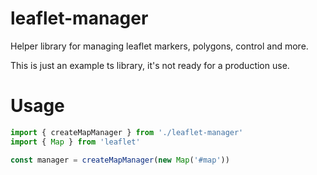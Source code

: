 # leaflet-manager

Helper library for managing leaflet markers, polygons, control and more.

This is just an example ts library, it's not ready for a production use.


# Usage
```ts
import { createMapManager } from './leaflet-manager'
import { Map } from 'leaflet'

const manager = createMapManager(new Map('#map'))
```
